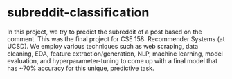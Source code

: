 # subreddit-classification
In this project, we try to predict the subreddit of a post based on the comment. This was the final project for CSE 158: Recommender Systems (at UCSD). We employ various techniques such as web scraping, data cleaning, EDA, feature extraction/generation, NLP, machine learning, model evaluation, and hyperparameter-tuning to come up with a final model that has ~70% accuracy for this unique, predictive task.

